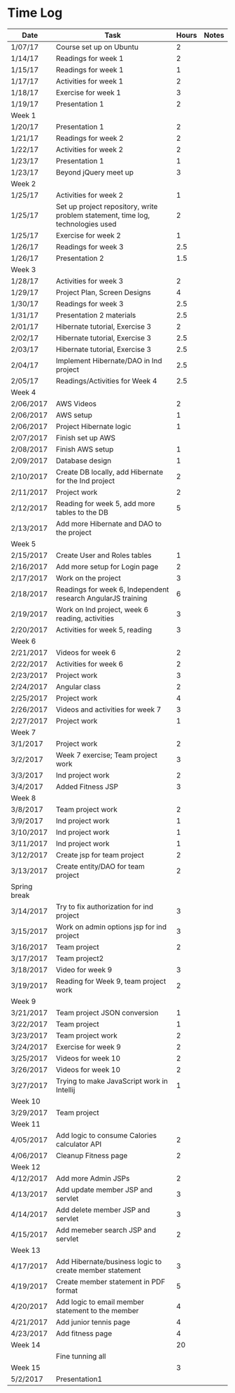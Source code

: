 # Time Log

| Date | Task | Hours | Notes|
|------|------|-------|------|
| 1/07/17| Course set up on Ubuntu| 2 | |
| 1/14/17| Readings for week 1| 2 | |
| 1/15/17| Readings for week 1| 1 | |
| 1/17/17 | Activities for week 1 | 2 |
| 1/18/17| Exercise for week 1| 3 | |
| 1/19/17| Presentation 1| 2 | |
|Week 1 | | | | |
| 1/20/17| Presentation 1| 2 | |
| 1/21/17| Readings for week 2| 2 | |
| 1/22/17| Activities for week 2| 2 | |
| 1/23/17| Presentation 1| 1 | |
| 1/23/17| Beyond jQuery meet up| 3 | |
|Week 2 | | | | |
| 1/25/17| Activities for week 2| 1 | |
| 1/25/17| Set up project repository, write problem statement, time log, technologies used| 2 | |
| 1/25/17| Exercise for week 2  | 1  |   | 
| 1/26/17| Readings for week 3| 2.5 | |
| 1/26/17| Presentation 2| 1.5 | |
|Week 3 | | | | |
| 1/28/17| Activities for week 3| 2 | |
| 1/29/17| Project Plan, Screen Designs| 4 | |
| 1/30/17| Readings for week 3| 2.5 | |
| 1/31/17| Presentation 2 materials| 2.5 | |
| 2/01/17| Hibernate tutorial, Exercise 3| 2 | |
| 2/02/17| Hibernate tutorial, Exercise 3| 2.5 | |
| 2/03/17| Hibernate tutorial, Exercise 3| 2.5 | |
| 2/04/17| Implement Hibernate/DAO in Ind project| 2.5 | |
| 2/05/17| Readings/Activities for Week 4| 2.5 | |
|Week 4 | | | | |
|2/06/2017|AWS Videos|2|||
|2/06/2017|AWS setup|1|||
|2/06/2017|Project Hibernate logic|1|||
|2/07/2017|Finish set up AWS||||
|2/08/2017|Finish AWS setup|1|||
|2/09/2017|Database design|1|||
|2/10/2017|Create DB locally, add Hibernate for the Ind project|2|||
|2/11/2017|Project work|2|||
|2/12/2017|Reading for week 5, add more tables to the DB|5|||
|2/13/2017|Add more Hibernate and DAO to the project||||
|Week 5|||||
|2/15/2017|Create User and Roles tables|1|||
|2/16/2017|Add more setup for Login page|2|||
|2/17/2017|Work on the project|3|||
|2/18/2017|Readings for week 6, Independent research AngularJS training|6|||
|2/19/2017|Work on Ind project, week 6 reading, activities|3|||
|2/20/2017|Activities for week 5, reading|3|||
|Week 6|||||
|2/21/2017|Videos for week 6|2|||
|2/22/2017|Activities for week 6|2|||
|2/23/2017|Project work|3|||
|2/24/2017|Angular class|2|||
|2/25/2017|Project work|4|||
|2/26/2017|Videos and activities for week 7|3|||
|2/27/2017|Project work|1|||
|Week 7|||||
|3/1/2017|Project work |2|||
|3/2/2017|Week 7 exercise; Team project work|3||
|3/3/2017|Ind project work|2||
|3/4/2017|Added Fitness JSP|3||
|Week 8||||
|3/8/2017|Team project work|2||
|3/9/2017|Ind project work|1||
|3/10/2017|Ind project work|1||
|3/11/2017|Ind project work|1||
|3/12/2017|Create jsp for team project|2||
|3/13/2017|Create entity/DAO for team project|2||
|Spring break||||
|3/14/2017|Try to fix authorization for ind project|3||
|3/15/2017|Work on admin options jsp for ind project|3||
|3/16/2017|Team project|2||
|3/17/2017|Team project2|||
|3/18/2017|Video for week 9|3||
|3/19/2017|Reading for Week 9, team project work|2||
|Week 9||||
|3/21/2017|Team project JSON conversion| 1||
|3/22/2017|Team project|1 ||
|3/23/2017|Team project work|2 ||
|3/24/2017|Exercise for week 9|2 ||
|3/25/2017|Videos for week 10|2 ||
|3/26/2017|Videos for week 10|2 ||
|3/27/2017|Trying to make JavaScript work in Intellij|1 ||
|Week 10||||
|3/29/2017|Team project |||
|Week 11||||
|4/05/2017|Add logic to consume Calories calculator API|2||
|4/06/2017|Cleanup Fitness page|2||
|Week 12|||||
|4/12/2017|Add more Admin JSPs|2||
|4/13/2017|Add update member JSP and servlet|3||
|4/14/2017|Add delete member JSP and servlet|3||
|4/15/2017|Add memeber search JSP and servlet|2||
|Week 13|||||
|4/17/2017|Add Hibernate/business logic to create member statement|3|||
|4/19/2017|Create member statement in PDF format|5|||
|4/20/2017|Add logic to email member statement to the member|4|||
|4/21/2017|Add junior tennis page|4|||
|4/23/2017|Add fitness page|4|||
|Week 14||20|||
||Fine tunning all||||
|Week 15||3|||
|5/2/2017|Presentation1||||

